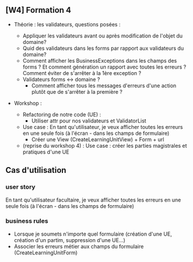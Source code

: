 ## [W4] Formation 4

- Théorie : les validateurs, questions posées :
    - Appliquer les validateurs avant ou après modification de l'objet du domaine?
    - Quid des validateurs dans les forms par rapport aux validateurs du domaine?
    - Comment afficher les BusinessExceptions dans les champs des forms ? Et comment génération un rapport avec toutes les erreurs ? Comment éviter de s'arrêter à la 1ère exception ?
    - Validateurs forms <-> domaine ?
        - Comment afficher tous les messages d'erreurs d'une action plutôt que de s'arrêter à la première ?

- Workshop :
    - Refactoring de notre code (UE) :
        - Utiliser attr pour nos validateurs et ValidatorList
    - Use case : En tant qu'utilisateur, je veux afficher toutes les erreurs en une seule fois (à l'écran - dans les champs de formulaire)
        - Créer une View (CreateLearningUnitView) + Form + url
    - (reprise du workshop 4) : Use case : créer les parties magistrales et pratiques d'une UE


## Cas d'utilisation
### user story
En tant qu'utilisateur facultaire, je veux afficher toutes les erreurs en une seule fois (à l'écran - dans les champs de formulaire)
### business rules
- Lorsque je soumets n'importe quel formulaire (création d'une UE, création d'un partim, suppression d'une UE...)
- Associer les erreurs métier aux champs du formulaire (CreateLearningUnitForm)


